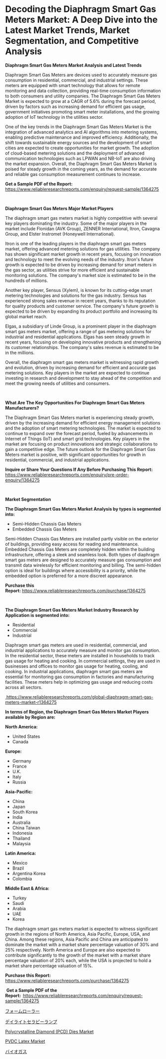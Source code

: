<p><h1>Decoding the Diaphragm Smart Gas Meters Market: A Deep Dive into the Latest Market Trends, Market Segmentation, and Competitive Analysis</h1></p><p><strong>Diaphragm Smart Gas Meters Market Analysis and Latest Trends</strong></p>
<p><p>Diaphragm Smart Gas Meters are devices used to accurately measure gas consumption in residential, commercial, and industrial settings. These meters are equipped with smart technology that allows for remote monitoring and data collection, providing real-time consumption information to both consumers and utility companies. The Diaphragm Smart Gas Meters Market is expected to grow at a CAGR of 5.6% during the forecast period, driven by factors such as increasing demand for efficient gas usage, government initiatives promoting smart meter installations, and the growing adoption of IoT technology in the utilities sector.</p><p>One of the key trends in the Diaphragm Smart Gas Meters Market is the integration of advanced analytics and AI algorithms into metering systems, enabling predictive maintenance and improved efficiency. Additionally, the shift towards sustainable energy sources and the development of smart cities are expected to create opportunities for market growth. The adoption of cloud-based metering solutions and the deployment of advanced communication technologies such as LPWAN and NB-IoT are also driving the market expansion. Overall, the Diaphragm Smart Gas Meters Market is poised for steady growth in the coming years, as the demand for accurate and reliable gas consumption measurement continues to increase.</p></p>
<p><strong>Get a Sample PDF of the Report:&nbsp;</strong> <a href="https://www.reliableresearchreports.com/enquiry/request-sample/1364275">https://www.reliableresearchreports.com/enquiry/request-sample/1364275</a></p>
<p>&nbsp;</p>
<p><strong>Diaphragm Smart Gas Meters Major Market Players</strong></p>
<p><p>The diaphragm smart gas meters market is highly competitive with several key players dominating the industry. Some of the major players in the market include Flonidan (AVK Group), ZENNER International, Itron, Cavagna Group, and Elster Instromet (Honeywell International).</p><p>Itron is one of the leading players in the diaphragm smart gas meters market, offering advanced metering solutions for gas utilities. The company has shown significant market growth in recent years, focusing on innovation and technology to meet the evolving needs of the industry. Itron's future growth is expected to be driven by increasing demand for smart meters in the gas sector, as utilities strive for more efficient and sustainable monitoring solutions. The company's market size is estimated to be in the hundreds of millions.</p><p>Another key player, Sensus (Xylem), is known for its cutting-edge smart metering technologies and solutions for the gas industry. Sensus has experienced strong sales revenue in recent years, thanks to its reputation for quality products and customer service. The company's future growth is expected to be driven by expanding its product portfolio and increasing its global market reach.</p><p>Elgas, a subsidiary of Linde Group, is a prominent player in the diaphragm smart gas meters market, offering a range of gas metering solutions for industrial and residential applications. Elgas has seen steady growth in recent years, focusing on developing innovative products and strengthening its customer relationships. The company's sales revenue is estimated to be in the millions.</p><p>Overall, the diaphragm smart gas meters market is witnessing rapid growth and evolution, driven by increasing demand for efficient and accurate gas metering solutions. Key players in the market are expected to continue investing in research and development to stay ahead of the competition and meet the growing needs of utilities and consumers.</p></p>
<p>&nbsp;</p>
<p><strong>What Are The Key Opportunities For Diaphragm Smart Gas Meters Manufacturers?</strong></p>
<p><p>The Diaphragm Smart Gas Meters market is experiencing steady growth, driven by the increasing demand for efficient energy management solutions and the adoption of smart metering technologies. The market is expected to continue to expand over the forecast period, fueled by advancements in Internet of Things (IoT) and smart grid technologies. Key players in the market are focusing on product innovations and strategic collaborations to gain a competitive edge. The future outlook for the Diaphragm Smart Gas Meters market is positive, with significant opportunities for growth in residential, commercial, and industrial applications.</p></p>
<p><strong>Inquire or Share Your Questions If Any Before Purchasing This Report:</strong> <a href="https://www.reliableresearchreports.com/enquiry/pre-order-enquiry/1364275">https://www.reliableresearchreports.com/enquiry/pre-order-enquiry/1364275</a></p>
<p>&nbsp;</p>
<p><strong>Market Segmentation</strong></p>
<p><strong>The Diaphragm Smart Gas Meters Market Analysis by types is segmented into:</strong></p>
<p><ul><li>Semi-Hidden Chassis Gas Meters</li><li>Embedded Chassis Gas Meters</li></ul></p>
<p><p>Semi-Hidden Chassis Gas Meters are installed partly visible on the exterior of buildings, providing easy access for reading and maintenance. Embedded Chassis Gas Meters are completely hidden within the building infrastructure, offering a sleek and seamless look. Both types of diaphragm smart gas meters are designed to accurately measure gas consumption and transmit data wirelessly for efficient monitoring and billing. The semi-hidden option is ideal for buildings where accessibility is a priority, while the embedded option is preferred for a more discreet appearance.</p></p>
<p><strong>Purchase this Report:&nbsp;</strong><a href="https://www.reliableresearchreports.com/purchase/1364275">https://www.reliableresearchreports.com/purchase/1364275</a></p>
<p>&nbsp;</p>
<p><strong>The Diaphragm Smart Gas Meters Market Industry Research by Application is segmented into:</strong></p>
<p><ul><li>Residential</li><li>Commercial</li><li>Industrial</li></ul></p>
<p><p>Diaphragm smart gas meters are used in residential, commercial, and industrial applications to accurately measure and monitor gas consumption. In the residential sector, these meters are installed in households to track gas usage for heating and cooking. In commercial settings, they are used in businesses and offices to monitor gas usage for heating, cooling, and cooking. In industrial applications, diaphragm smart gas meters are essential for monitoring gas consumption in factories and manufacturing facilities. These meters help in optimizing gas usage and reducing costs across all sectors.</p></p>
<p><a href="https://www.reliableresearchreports.com/global-diaphragm-smart-gas-meters-market-r1364275">&nbsp;https://www.reliableresearchreports.com/global-diaphragm-smart-gas-meters-market-r1364275</a></p>
<p><strong>In terms of Region, the Diaphragm Smart Gas Meters Market Players available by Region are:</strong></p>
<p>
    <p> <strong> North America: </strong>
        <ul>
            <li>United States</li>
            <li>Canada</li>
        </ul>
        </p> 
    <p> <strong> Europe: </strong>
        <ul>
            <li>Germany</li>
            <li>France</li>
            <li>U.K.</li>
            <li>Italy</li>
            <li>Russia</li>
        </ul>
        </p> 
    <p> <strong> Asia-Pacific: </strong>
        <ul>
            <li>China</li>
            <li>Japan</li>
            <li>South Korea</li>
            <li>India</li>
            <li>Australia</li>
            <li>China Taiwan</li>
            <li>Indonesia</li>
            <li>Thailand</li>
            <li>Malaysia</li>
        </ul>
        </p> 
    <p> <strong> Latin America: </strong>
        <ul>
            <li>Mexico</li>
            <li>Brazil</li>
            <li>Argentina Korea</li>
            <li>Colombia</li>
        </ul>
        </p> 
    <p> <strong> Middle East & Africa: </strong>
        <ul>
            <li>Turkey</li>
            <li>Saudi</li>
            <li>Arabia</li>
            <li>UAE</li>
            <li>Korea</li>
        </ul>
    </p>
    </p>
<p><p>The diaphragm smart gas meters market is expected to witness significant growth in the regions of North America, Asia Pacific, Europe, USA, and China. Among these regions, Asia Pacific and China are anticipated to dominate the market with a market share percentage valuation of 30% and 25% respectively. North America and Europe are also expected to contribute significantly to the growth of the market with a market share percentage valuation of 20% each, while the USA is projected to hold a market share percentage valuation of 15%.</p></p>
<p><strong>Purchase this Report: </strong><a href="https://www.reliableresearchreports.com/purchase/1364275">https://www.reliableresearchreports.com/purchase/1364275</a></p>
<p>&nbsp;<strong>Get a Sample PDF of the Report:&nbsp;&nbsp;</strong><a href="https://www.reliableresearchreports.com/enquiry/request-sample/1364275">https://www.reliableresearchreports.com/enquiry/request-sample/1364275</a></p>
<p><strong></strong></p>
<p><p><a href="https://medium.com/@s.guest01/%E3%83%95%E3%82%A9%E3%83%BC%E3%83%A0%E3%83%AD%E3%83%BC%E3%83%A9%E3%83%BC%E3%83%9E%E3%83%BC%E3%82%B1%E3%83%83%E3%83%88%E3%81%AE%E5%88%86%E6%9E%90-%E3%82%B0%E3%83%AD%E3%83%BC%E3%83%90%E3%83%AB%E7%94%A3%E6%A5%AD%E3%81%AE%E5%B1%95%E6%9C%9B%E3%81%A8%E4%BA%88%E6%B8%AC-2024%E5%B9%B4%E3%81%8B%E3%82%892031%E5%B9%B4-14f11ca4ccc6">フォームローラー</a></p><p><a href="https://github.com/andrade7361/Market-Research-Report-List-1/blob/main/627945243061.md">デイライトセラピーランプ</a></p><p><a href="https://github.com/angelajermaine/Market-Research-Report-List-3/blob/main/polycrystalline-diamond-pcd-dies-market.md">Polycrystalline Diamond (PCD) Dies Market</a></p><p><a href="https://issuu.com/reportprime-2/docs/pvdc-latex-market-size-2030.pptx">PVDC Latex Market</a></p><p><a href="https://medium.com/@lorrainethompson10/%E3%83%90%E3%82%A4%E3%82%AA%E3%82%AC%E3%82%B9%E5%B8%82%E5%A0%B4%E3%81%AF2031%E5%B9%B4%E3%81%BE%E3%81%A7%E3%81%AE%E5%B8%82%E5%A0%B4%E3%82%B7%E3%82%A7%E3%82%A2-%E3%82%B5%E3%82%A4%E3%82%BA-%E3%81%8A%E3%82%88%E3%81%B3%E4%BA%88%E6%B8%AC%E3%82%92%E4%B8%AD%E5%BF%83%E3%81%AB%E3%81%97%E3%81%A6%E3%81%84%E3%81%BE%E3%81%99-32e25734374d">バイオガス</a></p></p>